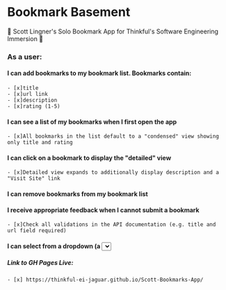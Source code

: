 # Bookmark Basement

🚀 Scott Lingner's Solo Bookmark App for Thinkful's Software Engineering Immersion 🚀

### As a user:

#### I can add bookmarks to my bookmark list. Bookmarks contain:

    - [x]title
    - [x]url link
    - [x]description
    - [x]rating (1-5)

#### I can see a list of my bookmarks when I first open the app

    - [x]All bookmarks in the list default to a "condensed" view showing only title and rating

#### I can click on a bookmark to display the "detailed" view

    - [x]Detailed view expands to additionally display description and a "Visit Site" link

#### I can remove bookmarks from my bookmark list

#### I receive appropriate feedback when I cannot submit a bookmark

    - [x]Check all validations in the API documentation (e.g. title and url field required)
#### I can select from a dropdown (a <select> element) a "minimum rating" to filter the list by all bookmarks rated at or above the chosen selection



##### Link to GH Pages Live: 

    - [x] https://thinkful-ei-jaguar.github.io/Scott-Bookmarks-App/